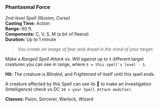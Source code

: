 ### Phantasmal Force  
*2nd-level Spell (Illusion, Curse)*  
**Casting Time:** Action  
**Range:** 60 ft.  
**Components:** C, V, S, M (a bit of fleece)  
**Duration:** Up to 1 minute  

> *You create an image of fear and dread in the mind of your target.*

Make a *Ranged Spell Attack* vs. *Will* against up to `X` different target creatures you can see in range, where `X = this spell's level - 1`.

**Hit:** The creature is *Blinded*, and *Frightened* of itself until this spell ends.  

A creature affected by this Spell can use its 🔷 to make an Investigation (Intelligence) check vs *DC* `10 + your Spell Attack modifier`.

**Classes:** Psion, Sorcerer, Warlock, Wizard

